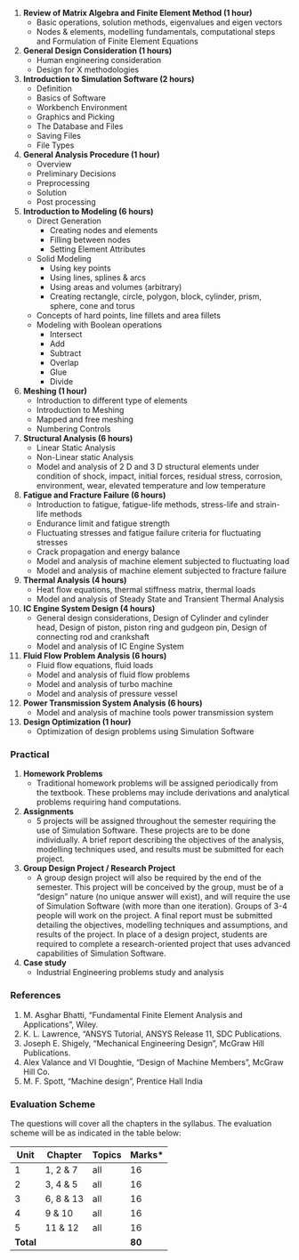1. **Review of Matrix Algebra and Finite Element Method (1 hour)**
    * Basic operations, solution methods, eigenvalues and eigen vectors
    * Nodes & elements, modelling fundamentals, computational steps and Formulation of Finite Element Equations
2. **General Design Consideration (1 hours)**
    * Human engineering consideration
    * Design for X methodologies
3. **Introduction to Simulation Software (2 hours)**
    * Definition
    * Basics of Software
    * Workbench Environment
    * Graphics and Picking
    * The Database and Files
    * Saving Files
    * File Types
4. **General Analysis Procedure (1 hour)**
    * Overview
    * Preliminary Decisions
    * Preprocessing
    * Solution
    * Post processing
5. **Introduction to Modeling (6 hours)**
    * Direct Generation
        * Creating nodes and elements
        * Filling between nodes
        * Setting Element Attributes
    * Solid Modeling
        * Using key points
        * Using lines, splines & arcs
        * Using areas and volumes (arbitrary)
        * Creating rectangle, circle, polygon, block, cylinder, prism, sphere, cone and torus
    * Concepts of hard points, line fillets and area fillets
    * Modeling with Boolean operations
        * Intersect
        * Add
        * Subtract
        * Overlap
        * Glue
        * Divide
6. **Meshing (1 hour)**
    * Introduction to different type of elements
    * Introduction to Meshing
    * Mapped and free meshing
    * Numbering Controls
7. **Structural Analysis (6 hours)**
    * Linear Static Analysis
    * Non-Linear static Analysis
    * Model and analysis of 2 D and 3 D structural elements under condition of shock, impact, initial forces, residual stress, corrosion, environment, wear, elevated temperature and low temperature
8. **Fatigue and Fracture Failure (6 hours)**
    * Introduction to fatigue, fatigue-life methods, stress-life and strain-life methods
    * Endurance limit and fatigue strength
    * Fluctuating stresses and fatigue failure criteria for fluctuating stresses
    * Crack propagation and energy balance
    * Model and analysis of machine element subjected to fluctuating load
    * Model and analysis of machine element subjected to fracture failure
9. **Thermal Analysis (4 hours)**
    * Heat flow equations, thermal stiffness matrix, thermal loads
    * Model and analysis of Steady State and Transient Thermal Analysis
10. **IC Engine System Design (4 hours)**
    * General design considerations, Design of Cylinder and cylinder head, Design of piston, piston ring and gudgeon pin, Design of connecting rod and crankshaft
    * Model and analysis of IC Engine System
11. **Fluid Flow Problem Analysis (6 hours)**
    * Fluid flow equations, fluid loads
    * Model and analysis of fluid flow problems
    * Model and analysis of turbo machine
    * Model and analysis of pressure vessel
12. **Power Transmission System Analysis (6 hours)**
    * Model and analysis of machine tools power transmission system
13. **Design Optimization (1 hour)**
    * Optimization of design problems using Simulation Software

### Practical

1. **Homework Problems**
    * Traditional homework problems will be assigned periodically from the textbook. These problems may include derivations and analytical problems requiring hand computations.
2. **Assignments**
    * 5 projects will be assigned throughout the semester requiring the use of Simulation Software. These projects are to be done individually. A brief report describing the objectives of the analysis, modelling techniques used, and results must be submitted for each project.
3. **Group Design Project / Research Project**
    * A group design project will also be required by the end of the semester. This project will be conceived by the group, must be of a “design” nature (no unique answer will exist), and will require the use of Simulation Software (with more than one iteration). Groups of 3-4 people will work on the project. A final report must be submitted detailing the objectives, modelling techniques and assumptions, and results of the project. In place of a design project, students are required to complete a research-oriented project that uses advanced capabilities of Simulation Software.
4. **Case study**
    * Industrial Engineering problems study and analysis

### References

1. M. Asghar Bhatti, “Fundamental Finite Element Analysis and Applications”, Wiley.
2. K. L. Lawrence, “ANSYS Tutorial, ANSYS Release 11, SDC Publications.
3. Joseph E. Shigely, “Mechanical Engineering Design”, McGraw Hill Publications.
4. Alex Valance and VI Doughtie, “Design of Machine Members”, McGraw Hill Co.
5. M. F. Spott, “Machine design”, Prentice Hall India

### Evaluation Scheme

The questions will cover all the chapters in the syllabus. The evaluation scheme will be as indicated in the table below:

| Unit      | Chapter   | Topics | Marks* |
| --------- | --------- | ------ | ------ |
| 1         | 1, 2 & 7  | all    | 16     |
| 2         | 3, 4 & 5  | all    | 16     |
| 3         | 6, 8 & 13 | all    | 16     |
| 4         | 9 & 10    | all    | 16     |
| 5         | 11 & 12   | all    | 16     |
| **Total** |           |        | **80** |